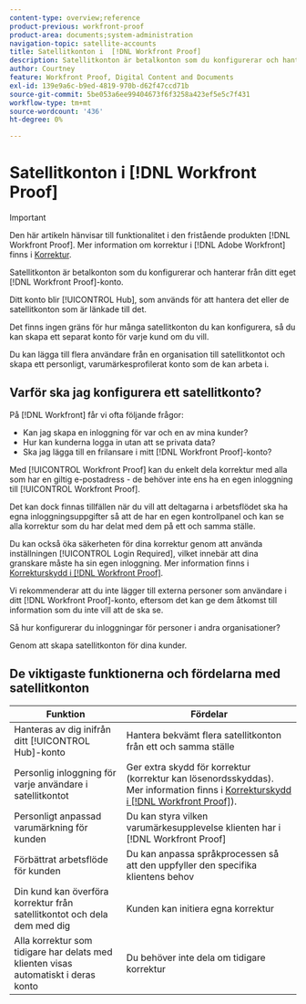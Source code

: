 ```yaml
---
content-type: overview;reference
product-previous: workfront-proof
product-area: documents;system-administration
navigation-topic: satellite-accounts
title: Satellitkonton i  [!DNL Workfront Proof]
description: Satellitkonton är betalkonton som du konfigurerar och hanterar från ditt eget [!DNL Workfront Proof] konto.
author: Courtney
feature: Workfront Proof, Digital Content and Documents
exl-id: 139e9a6c-b9ed-4819-970b-d62f47ccd71b
source-git-commit: 5be053a6ee99404673f6f3258a423ef5e5c7f431
workflow-type: tm+mt
source-wordcount: '436'
ht-degree: 0%

---
```


# Satellitkonton i [!DNL Workfront Proof]

>[!IMPORTANT]
>
>Den här artikeln hänvisar till funktionalitet i den fristående produkten [!DNL Workfront Proof]. Mer information om korrektur i [!DNL Adobe Workfront] finns i [Korrektur](../../../review-and-approve-work/proofing/proofing.md).

Satellitkonton är betalkonton som du konfigurerar och hanterar från ditt eget [!DNL Workfront Proof]-konto.

Ditt konto blir [!UICONTROL Hub], som används för att hantera det eller de satellitkonton som är länkade till det.

Det finns ingen gräns för hur många satellitkonton du kan konfigurera, så du kan skapa ett separat konto för varje kund om du vill.

Du kan lägga till flera användare från en organisation till satellitkontot och skapa ett personligt, varumärkesprofilerat konto som de kan arbeta i.

## Varför ska jag konfigurera ett satellitkonto?

På [!DNL Workfront] får vi ofta följande frågor:

* Kan jag skapa en inloggning för var och en av mina kunder?
* Hur kan kunderna logga in utan att se privata data?
* Ska jag lägga till en frilansare i mitt [!DNL Workfront Proof]-konto?

Med [!UICONTROL Workfront Proof] kan du enkelt dela korrektur med alla som har en giltig e-postadress - de behöver inte ens ha en egen inloggning till [!UICONTROL Workfront Proof].

Det kan dock finnas tillfällen när du vill att deltagarna i arbetsflödet ska ha egna inloggningsuppgifter så att de har en egen kontrollpanel och kan se alla korrektur som du har delat med dem på ett och samma ställe.

Du kan också öka säkerheten för dina korrektur genom att använda inställningen [!UICONTROL Login Required], vilket innebär att dina granskare måste ha sin egen inloggning. Mer information finns i [Korrekturskydd i [!DNL Workfront Proof]](../../../workfront-proof/wp-acct-admin/managing-security/proof-security-in-workfront-proof.md).

Vi rekommenderar att du inte lägger till externa personer som användare i ditt [!DNL Workfront Proof]-konto, eftersom det kan ge dem åtkomst till information som du inte vill att de ska se.

Så hur konfigurerar du inloggningar för personer i andra organisationer?

Genom att skapa satellitkonton för dina kunder.

## De viktigaste funktionerna och fördelarna med satellitkonton

| **Funktion** | **Fördelar** |
|---|---|
| Hanteras av dig inifrån ditt [!UICONTROL Hub]-konto | Hantera bekvämt flera satellitkonton från ett och samma ställe |
| Personlig inloggning för varje användare i satellitkontot | Ger extra skydd för korrektur (korrektur kan lösenordsskyddas). Mer information finns i [Korrekturskydd i [!DNL Workfront Proof]](../../../workfront-proof/wp-acct-admin/managing-security/proof-security-in-workfront-proof.md)). |
| Personligt anpassad varumärkning för kunden | Du kan styra vilken varumärkesupplevelse klienten har i [!DNL Workfront Proof] |
| Förbättrat arbetsflöde för kunden | Du kan anpassa språkprocessen så att den uppfyller den specifika klientens behov |
| Din kund kan överföra korrektur från satellitkontot och dela dem med dig | Kunden kan initiera egna korrektur |
| Alla korrektur som tidigare har delats med klienten visas automatiskt i deras konto | Du behöver inte dela om tidigare korrektur |
